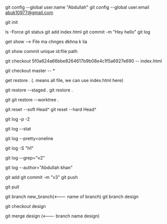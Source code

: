git config --global user.name "Abdullah"
git config --global user.email abuk10977@gmail.com

git init

ls -Force
git status
git add index.html
git commit -m "Hey hello"
git log

get show --> File ma chnges dkhna k lia

<!-- Agr koi specific commit ki file dkhna chay to us k lia -->
git show commit unique id:file path

<!-- Agr ap koi purani file lana chty ho wps -->
git checkout 5f0a624a66bbe8264617b9b08e4c1f5a6927e690 -- index.html

<!-- agr ap phr sa latest wali file wpis lana chty ho -->
git checkout master -- *

<!-- Agr kuch galti etc hu gai file ma or usa back krna ha  -->
get restore . (. means all file, we can use index.html here)

<!-- agr ham na git add kr lia or galti b ki hui ho to phr yah use kryn gy -->
git restore --staged .
git restore .

<!-- agr git add krna k bad koi mistake hu jay to  -->
git git restore --worktree .

<!-- agr commit krna k bad pta chly k galti ki hu to usa asa reset kryn ga  -->
git reset --soft Head^
git reset --hard Head^

<!-- Useful logs option -->
<!-- agr last 2 commit dkhna hyn to -->
git log -p -2

<!-- Summary dikhay ga k kia kia changes hui hyn -->
git log --stat

<!-- agr har commit 1 line ma dkhna chty hyn to -->
git log --pretty=oneline

<!-- agr koi specific function dkhna chty hyn k yah kab change ya add hua like <h1> -->
git log -S "h1"

<!-- agr commit k message k zariya search krna chao to -->
git log --grep="v2"

<!-- agr ksi specific user ka commit dkhna ha to -->
git log --author="Abdullah khan"


<!-- Push from local to remote repo -->
git add
git commit -m "v3"
git push

<!-- Understand Git Pull -->
<!-- from remote repo to local  -->
git pull


<!-- Branching & Merging -->
<!-- Make a new branch -->
git branch new_branch(<--- name of branch)
git branch design
<!-- agr dusri branch par shift hona ho to -->
git checkout design

<!-- Merge two branches -->
git merge design  (<--- branch name design)

<!-- Merge Conflict -->
<!-- agr ak hi  cheez par 2 log same hi cheez pr changes ya kam kr rhy hon -->